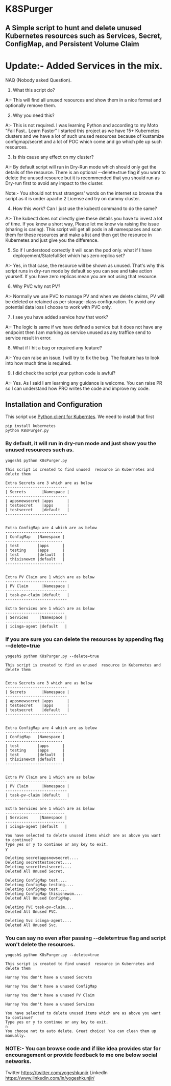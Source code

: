 <!--
Licensed to the Apache Software Foundation (ASF) under one
or more contributor license agreements.  See the NOTICE file
distributed with this work for additional information
regarding copyright ownership.  The ASF licenses this file
to you under the Apache License, Version 2.0 (the
"License"); you may not use this file except in compliance
with the License.  You may obtain a copy of the License at

  http://www.apache.org/licenses/LICENSE-2.0

Unless required by applicable law or agreed to in writing,
software distributed under the License is distributed on an
"AS IS" BASIS, WITHOUT WARRANTIES OR CONDITIONS OF ANY
KIND, either express or implied.  See the License for the
specific language governing permissions and limitations
under the License.
-->

# K8SPurger

## A Simple script to hunt and delete unused Kubernetes resources such as Services, Secret, ConfigMap, and Persistent Volume Claim

# Update:- Added Services in the mix.

NAQ (Nobody asked Question).

1) What this script do?

A:- This will find all unused resources and show them in a nice format and optionally remove them.

2) Why you need this?

A:- This is not required. I was learning Python and according to my Moto "Fail Fast.. Learn Faster" I started this project as we have 15+ Kubernetes clusters and we have a lot of such unused resources because of kustamize configmap/secret and a lot of POC which come and go which pile up such resources.

3) Is this cause any effect on my cluster?

A:- By default script will run in Dry-Run mode which should only get the details of the resource. There is an optional --delete=true flag if you want to delete the unused resource but it is recommended that you should run as Dry-run first to avoid any impact to the cluster. 

Note:- You should not trust strangers' words on the internet so browse the script as it is under apache 2 License and try on dummy cluster.

4) How this work? Can I just use the kubectl command to do the same?

A:- The kubectl does not directly give these details you have to invest a lot of time. If you know a short way, Please let me know via raising the issue (sharing is caring). This script will get all pods in all namespaces and scan them for these resources and make a list and then get the resource in Kubernetes and just give you the difference.

5) So if I understood correctly it will scan the pod only. what if I have deployement/StatefullSet which has zero replica set?

A:- Yes, in that case, the resource will be shown as unused. That's why this script runs in dry-run mode by default so you can see and take action yourself. If you have zero replicas mean you are not using that resource.

6) Why PVC why not PV?

A:- Normally we use PVC to manage PV and when we delete claims, PV will be deleted or retained as per storage-class configuration. To avoid any potential data loss I choose to work with PVC only.

7) I see you have added service how that work?

A:- The logic is same if we have defined a service but it does not have any endpoint then I am marking as service unused as any traffice send to service result in error.

8) What if I hit a bug or required any feature?

A:- You can raise an issue. I will try to fix the bug. The feature has to look into how much time is required.

9) I did check the script your python code is awful?

A:- Yes. As I said I am learning any guidance is welcome. You can raise PR so I can understand how PRO writes the code and improve my code.



## Installation and Configuration

This script use [Python client for Kuberntes](https://github.com/kubernetes-client/python). We need to install that first

```
pip install kubernetes
python K8sPurger.py
```

### By default, it will run in dry-run mode and just show you the unused resources such as.

```
yogesh$ python K8sPurger.py

This script is created to find unused  resource in Kubernetes and delete them

Extra Secrets are 3 which are as below
---------------------------
| Secrets       |Namespace |
---------------------------
| appsnewsecret |apps      |
| testsecret    |apps      |
| testsecret    |default   |
---------------------------
 

Extra ConfigMap are 4 which are as below
-------------------------
| ConfigMap   |Namespace |
-------------------------
| test        |apps      |
| testing     |apps      |
| test        |default   |
| thisisnewcm |default   |
-------------------------
 

Extra PV Claim are 1 which are as below
---------------------------
| PV Claim      |Namespace |
---------------------------
| task-pv-claim |default   |
---------------------------

Extra Services are 1 which are as below
--------------------------
| Services     |Namespace |
--------------------------
| icinga-agent |default   |
```
### If you are sure you can delete the resources by appending flag --delete=true

```
yogesh$ python K8sPurger.py --delete=true

This script is created to find an unused  resource in Kubernetes and delete them


Extra Secrets are 3 which are as below
---------------------------
| Secrets       |Namespace |
---------------------------
| appsnewsecret |apps      |
| testsecret    |apps      |
| testsecret    |default   |
---------------------------
 

Extra ConfigMap are 4 which are as below
-------------------------
| ConfigMap   |Namespace |
-------------------------
| test        |apps      |
| testing     |apps      |
| test        |default   |
| thisisnewcm |default   |
-------------------------
 

Extra PV Claim are 1 which are as below
---------------------------
| PV Claim      |Namespace |
---------------------------
| task-pv-claim |default   |
---------------------------

Extra Services are 1 which are as below
--------------------------
| Services     |Namespace |
--------------------------
| icinga-agent |default   |

You have selected to delete unused items which are as above you want to continue?
Type yes or y to continue or any key to exit.
y

Deleting secretappsnewsecret....
Deleting secrettestsecret....
Deleting secrettestsecret....
Deleted All Unused Secret.

Deleting ConfigMap test....
Deleting ConfigMap testing....
Deleting ConfigMap test....
Deleting ConfigMap thisisnewcm....
Deleted All Unused ConfigMap.

Deleting PVC task-pv-claim....
Deleted All Unused PVC.

Deleting Svc icinga-agent....
Deleted All Unused Svc.
```
###  You can say no even after passing --delete=true flag and script won't delete the resources.

```
yogesh$ python K8sPurger.py --delete=true

This script is created to find unused  resource in Kubernetes and delete them

Hurray You don't have a unused Secrets
 
Hurray You don't have a unused ConfigMap
 
Hurray You don't have a unused PV Claim

Hurray You don't have a unused Services

You have selected to delete unused items which are as above you want to continue?
Type yes or y to continue or any key to exit.
n
You choose not to auto delete. Great choice! You can clean them up manually.
```

### NOTE:- You can browse code and if like idea provides star for encouragement or provide feedback to me one below social networks.

Twitter https://twitter.com/yogeshkunjir LinkedIn https://www.linkedin.com/in/yogeshkunjir/